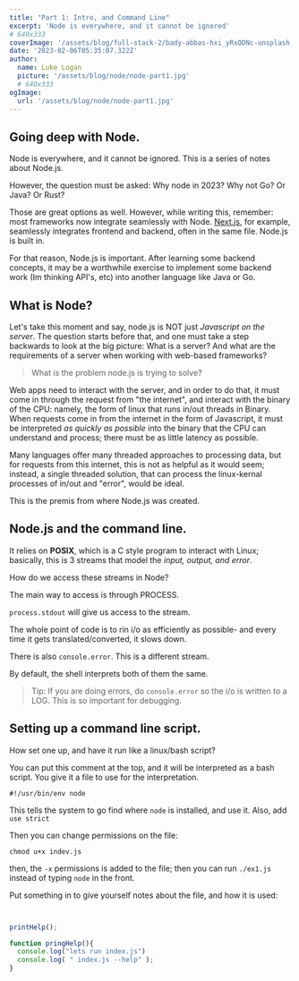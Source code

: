 ```yaml
---
title: "Part 1: Intro, and Command Line"
excerpt: 'Node is everywhere, and it cannot be ignored'
# 640x333
coverImage: '/assets/blog/full-stack-2/bady-abbas-hxi_yRxODNc-unsplash.jpg'
date: '2023-02-06T05:35:07.322Z'
author:
  name: Luke Logan
  picture: '/assets/blog/node/node-part1.jpg'
  # 640x333
ogImage:
  url: '/assets/blog/node/node-part1.jpg'
---
```





## Going deep with Node.

Node is everywhere, and it cannot be ignored. This is a series of notes about Node.js.

However, the question must be asked: Why node in 2023? Why not Go? Or Java? Or Rust?

Those are great options as well. However, while writing this, remember: most frameworks now integrate seamlessly with Node. [Next.js](nextjs.org/), for example, seamlessly integrates frontend and backend, often in the same file. Node.js is built in.

For that reason, Node.js is important. After learning some backend concepts, it may be a worthwhile exercise to implement some backend work (Im thinking API's, etc) into another language like Java or Go.

## What is Node?

Let's take this moment and say, node.js is NOT just *Javascript on the server*. The question starts before that, and one must take a step backwards to look at the big picture: What is a server? And what are the requirements of a server when working with web-based frameworks?

>What is the problem node.js is trying to solve?

Web apps need to interact with the server, and in order to do that, it must come in through the request from "the internet", and interact with the binary of the CPU: namely, the form of linux that runs in/out threads in Binary. When requests come in from the internet in the form of Javascript, it must be interpreted *as quickly as possible* into the binary that the CPU can understand and process; there must be as little latency as possible.

Many languages offer many threaded approaches to processing data, but for requests from this internet, this is not as helpful as it would seem; instead, a single threaded solution, that can process the linux-kernal processes of in/out and "error", would be ideal.

This is the premis from where Node.js was created.

## Node.js and the command line.

It relies on **POSIX**, which is a C style program to interact with Linux; basically, this is 3 streams that model the *input, output, and error*.

How do we access these streams in Node?

The main way to access is through PROCESS.

`process.stdout` will give us access to the stream.

The whole point of code is to rin i/o as efficiently as possible- and every time it gets translated/converted, it slows down.

There is also `console.error`. This is a different stream.

By default, the shell interprets both of them the same.

> Tip: If you are doing errors, do `console.error` so the i/o is written to a LOG. This is so important for debugging.


## Setting up a command line script.

How set one up, and have it run like a linux/bash script?

You can put this comment at the top, and it will be interpreted as a bash script. You give it a file to use for the interpretation.

```
#!/usr/bin/env node
```

This tells the system to go find where `node` is installed, and use it.
Also, add `use strict`

Then you can change permissions on the file:

`chmod u+x indev.js`

then, the `-x` permissions is added to the file; then you can run `./ex1.js` instead of typing `node` in the front.

Put something in to give yourself notes about the file, and how it is used:

```js


printHelp();

function pringHelp(){
  console.log("lets run index.js")
  console.log( " index.js --help" );
}


```
